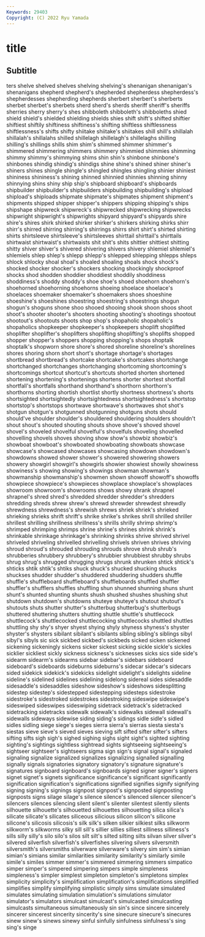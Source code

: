 ```yaml
---
Keywords: 29403
Copyright: (C) 2022 Ryu Yamada
---
```



# title

## Subtitle
ters shelve shelved shelves shelving shelving's
shenanigan shenanigan's shenanigans shepherd shepherd's shepherded shepherdess shepherdess's shepherdesses shepherding
shepherds sherbert sherbert's sherberts sherbet sherbet's sherbets sherd sherd's sherds
sheriff sheriff's sheriffs sherries sherry sherry's shes shibboleth shibboleth's shibboleths
shied shield shield's shielded shielding shields shies shift shift's shifted
shiftier shiftiest shiftily shiftiness shiftiness's shifting shiftless shiftlessness shiftlessness's shifts
shifty shiitake shiitake's shiitakes shill shill's shillalah shillalah's shillalahs shilled
shillelagh shillelagh's shillelaghs shilling shilling's shillings shills shim shim's shimmed
shimmer shimmer's shimmered shimmering shimmers shimmery shimmied shimmies shimming shimmy
shimmy's shimmying shims shin shin's shinbone shinbone's shinbones shindig shindig's
shindigs shine shine's shined shiner shiner's shiners shines shingle shingle's
shingled shingles shingling shinier shiniest shininess shininess's shining shinned shinnied
shinnies shinning shinny shinnying shins shiny ship ship's shipboard shipboard's
shipboards shipbuilder shipbuilder's shipbuilders shipbuilding shipbuilding's shipload shipload's shiploads shipmate
shipmate's shipmates shipment shipment's shipments shipped shipper shipper's shippers shipping
shipping's ships shipshape shipwreck shipwreck's shipwrecked shipwrecking shipwrecks shipwright shipwright's
shipwrights shipyard shipyard's shipyards shire shire's shires shirk shirked shirker
shirker's shirkers shirking shirks shirr shirr's shirred shirring shirring's shirrings
shirrs shirt shirt's shirted shirting shirts shirtsleeve shirtsleeve's shirtsleeves shirttail
shirttail's shirttails shirtwaist shirtwaist's shirtwaists shit shit's shits shittier shittiest
shitting shitty shiver shiver's shivered shivering shivers shivery shlemiel shlemiel's
shlemiels shlep shlep's shlepp shlepp's shlepped shlepping shlepps shleps shlock
shlocky shoal shoal's shoaled shoaling shoals shock shock's shocked shocker
shocker's shockers shocking shockingly shockproof shocks shod shodden shoddier shoddiest
shoddily shoddiness shoddiness's shoddy shoddy's shoe shoe's shoed shoehorn shoehorn's
shoehorned shoehorning shoehorns shoeing shoelace shoelace's shoelaces shoemaker shoemaker's shoemakers
shoes shoeshine shoeshine's shoeshines shoestring shoestring's shoestrings shogun shogun's shoguns
shone shoo shooed shooing shook shoon shoos shoot shoot's shooter
shooter's shooters shooting shooting's shootings shootout shootout's shootouts shoots shop
shop's shopaholic shopaholic's shopaholics shopkeeper shopkeeper's shopkeepers shoplift shoplifted shoplifter
shoplifter's shoplifters shoplifting shoplifting's shoplifts shopped shopper shopper's shoppers shopping
shopping's shops shoptalk shoptalk's shopworn shore shore's shored shoreline shoreline's
shorelines shores shoring shorn short short's shortage shortage's shortages shortbread
shortbread's shortcake shortcake's shortcakes shortchange shortchanged shortchanges shortchanging shortcoming shortcoming's
shortcomings shortcut shortcut's shortcuts shorted shorten shortened shortening shortening's shortenings
shortens shorter shortest shortfall shortfall's shortfalls shorthand shorthand's shorthorn shorthorn's
shorthorns shorting shortish shortlist shortly shortness shortness's shorts shortsighted shortsightedly
shortsightedness shortsightedness's shortstop shortstop's shortstops shortwave shortwave's shortwaves shot shot's
shotgun shotgun's shotgunned shotgunning shotguns shots should should've shoulder shoulder's
shouldered shouldering shoulders shouldn't shout shout's shouted shouting shouts shove
shove's shoved shovel shovel's shoveled shovelful shovelful's shovelfuls shoveling shovelled
shovelling shovels shoves shoving show show's showbiz showbiz's showboat showboat's
showboated showboating showboats showcase showcase's showcased showcases showcasing showdown showdown's
showdowns showed shower shower's showered showering showers showery showgirl showgirl's
showgirls showier showiest showily showiness showiness's showing showing's showings showman
showman's showmanship showmanship's showmen shown showoff showoff's showoffs showpiece showpiece's
showpieces showplace showplace's showplaces showroom showroom's showrooms shows showy shrank
shrapnel shrapnel's shred shred's shredded shredder shredder's shredders shredding shreds
shrew shrew's shrewd shrewder shrewdest shrewdly shrewdness shrewdness's shrewish shrews
shriek shriek's shrieked shrieking shrieks shrift shrift's shrike shrike's shrikes
shrill shrilled shriller shrillest shrilling shrillness shrillness's shrills shrilly shrimp
shrimp's shrimped shrimping shrimps shrine shrine's shrines shrink shrink's shrinkable
shrinkage shrinkage's shrinking shrinks shrive shrived shrivel shriveled shriveling shrivelled
shrivelling shrivels shriven shrives shriving shroud shroud's shrouded shrouding shrouds
shrove shrub shrub's shrubberies shrubbery shrubbery's shrubbier shrubbiest shrubby shrubs
shrug shrug's shrugged shrugging shrugs shrunk shrunken shtick shtick's shticks
shtik shtik's shtiks shuck shuck's shucked shucking shucks shuckses shudder
shudder's shuddered shuddering shudders shuffle shuffle's shuffleboard shuffleboard's shuffleboards shuffled
shuffler shuffler's shufflers shuffles shuffling shun shunned shunning shuns shunt
shunt's shunted shunting shunts shush shushed shushes shushing shut shutdown
shutdown's shutdowns shuteye shuteye's shutout shutout's shutouts shuts shutter shutter's
shutterbug shutterbug's shutterbugs shuttered shuttering shutters shutting shuttle shuttle's shuttlecock
shuttlecock's shuttlecocked shuttlecocking shuttlecocks shuttled shuttles shuttling shy shy's shyer
shyest shying shyly shyness shyness's shyster shyster's shysters sibilant sibilant's
sibilants sibling sibling's siblings sibyl sibyl's sibyls sic sick sickbed
sickbed's sickbeds sicked sicken sickened sickening sickeningly sickens sicker sickest
sicking sickle sickle's sickles sicklier sickliest sickly sickness sickness's sicknesses
sicks sics side side's sidearm sidearm's sidearms sidebar sidebar's sidebars
sideboard sideboard's sideboards sideburns sideburns's sidecar sidecar's sidecars sided sidekick
sidekick's sidekicks sidelight sidelight's sidelights sideline sideline's sidelined sidelines sidelining
sidelong sidereal sides sidesaddle sidesaddle's sidesaddles sideshow sideshow's sideshows sidesplitting
sidestep sidestep's sidestepped sidestepping sidesteps sidestroke sidestroke's sidestroked sidestrokes sidestroking
sideswipe sideswipe's sideswiped sideswipes sideswiping sidetrack sidetrack's sidetracked sidetracking sidetracks
sidewalk sidewalk's sidewalks sidewall sidewall's sidewalls sideways sidewise siding siding's
sidings sidle sidle's sidled sidles sidling siege siege's sieges sierra
sierra's sierras siesta siesta's siestas sieve sieve's sieved sieves sieving
sift sifted sifter sifter's sifters sifting sifts sigh sigh's sighed
sighing sighs sight sight's sighted sighting sighting's sightings sightless sightread
sights sightseeing sightseeing's sightseer sightseer's sightseers sigma sign sign's signal
signal's signaled signaling signalize signalized signalizes signalizing signalled signalling signally
signals signatories signatory signatory's signature signature's signatures signboard signboard's signboards
signed signer signer's signers signet signet's signets significance significance's significant
significantly signification signification's significations signified signifies signify signifying signing signing's
signings signpost signpost's signposted signposting signposts signs silage silage's silence
silence's silenced silencer silencer's silencers silences silencing silent silent's silenter
silentest silently silents silhouette silhouette's silhouetted silhouettes silhouetting silica silica's
silicate silicate's silicates siliceous silicious silicon silicon's silicone silicone's silicosis
silicosis's silk silk's silken silkier silkiest silks silkworm silkworm's silkworms
silky sill sill's sillier sillies silliest silliness silliness's sills silly
silly's silo silo's silos silt silt's silted silting silts silvan
silver silver's silvered silverfish silverfish's silverfishes silvering silvers silversmith silversmith's
silversmiths silverware silverware's silvery sim sim's simian simian's simians similar
similarities similarity similarity's similarly simile simile's similes simmer simmer's simmered
simmering simmers simpatico simper simper's simpered simpering simpers simple simpleness
simpleness's simpler simplest simpleton simpleton's simpletons simplex simplicity simplicity's simplification
simplification's simplifications simplified simplifies simplify simplifying simplistic simply sims simulate
simulated simulates simulating simulation simulation's simulations simulator simulator's simulators simulcast
simulcast's simulcasted simulcasting simulcasts simultaneous simultaneously sin sin's since sincere
sincerely sincerer sincerest sincerity sincerity's sine sinecure sinecure's sinecures sinew
sinew's sinews sinewy sinful sinfully sinfulness sinfulness's sing sing's singe
